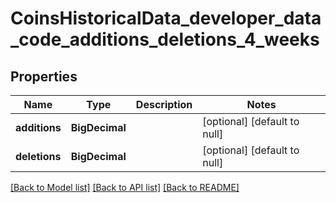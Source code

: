 # CoinsHistoricalData_developer_data_code_additions_deletions_4_weeks
## Properties

| Name | Type | Description | Notes |
|------------ | ------------- | ------------- | -------------|
| **additions** | **BigDecimal** |  | [optional] [default to null] |
| **deletions** | **BigDecimal** |  | [optional] [default to null] |

[[Back to Model list]](../README.md#documentation-for-models) [[Back to API list]](../README.md#documentation-for-api-endpoints) [[Back to README]](../README.md)

